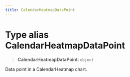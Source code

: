 ```yaml
---
title: CalendarHeatmapDataPoint
---
```


# Type alias CalendarHeatmapDataPoint

> **CalendarHeatmapDataPoint**: `object`

Data point in a CalendarHeatmap chart.
